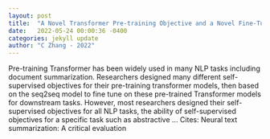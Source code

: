 ```yaml
---
layout: post
title:  "A Novel Transformer Pre-training Objective and a Novel Fine-Tuning Method for Abstractive Summarization"
date:   2022-05-24 00:00:36 -0400
categories: jekyll update
author: "C Zhang - 2022"
---
```

Pre-training Transformer has been widely used in many NLP tasks including document summarization. Researchers designed many different self-supervised objectives for their pre-training transformer models, then based on the seq2seq model to fine tune on these pre-trained Transformer models for downstream tasks. However, most researchers designed their self-supervised objectives for all NLP tasks, the ability of self-supervised objectives for a specific task such as abstractive … Cites: ‪Neural text summarization: A critical evaluation‬